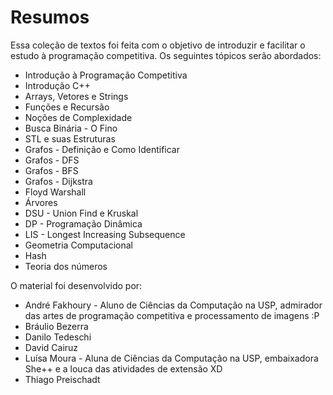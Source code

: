 # Resumos

Essa coleção de textos foi feita com o objetivo de introduzir e facilitar o estudo à programação competitiva. Os seguintes tópicos serão abordados:

- Introdução à Programação Competitiva
- Introdução C++
- Arrays, Vetores e Strings
- Funções e Recursão
- Noções de Complexidade
- Busca Binária - O Fino
- STL e suas Estruturas
- Grafos - Definição e Como Identificar
- Grafos - DFS
- Grafos - BFS
- Grafos - Dijkstra
- Floyd Warshall
- Árvores
- DSU - Union Find e Kruskal
- DP - Programação Dinâmica
- LIS - Longest Increasing Subsequence
- Geometria Computacional
- Hash
- Teoria dos números

O material foi desenvolvido por:
- André Fakhoury - Aluno de Ciências da Computação na USP, admirador das artes de programação competitiva e processamento de imagens :P
- Bráulio Bezerra
- Danilo Tedeschi
- David Cairuz
- Luísa Moura - Aluna de Ciências da Computação na USP, embaixadora She++ e a louca das atividades de extensão XD
- Thiago Preischadt